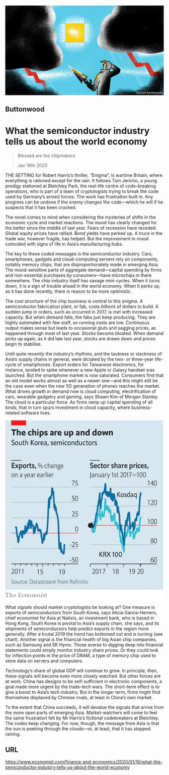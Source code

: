 ![](./images/20200118_FND003_0.jpg)

## Buttonwood

# What the semiconductor industry tells us about the world economy

> Blessed are the chipmakers

> Jan 16th 2020

THE SETTING for Robert Harris’s thriller, “Enigma”, is wartime Britain, where everything is rationed except for the rain. It follows Tom Jericho, a young prodigy stationed at Bletchley Park, the real-life centre of code-breaking operations, who is part of a team of cryptologists trying to break the code used by Germany’s armed forces. The work has frustration built in. Any progress can be undone if the enemy changes the code—which he will if he suspects that it has been cracked.

The novel comes to mind when considering the mysteries of shifts in the economic cycle and market reactions. The mood has clearly changed for the better since the middle of last year. Fears of recession have receded. Global equity prices have rallied. Bond yields have perked up. A truce in the trade war, however fragile, has helped. But the improvement in mood coincided with signs of life in Asia’s manufacturing hubs.

The key to these coded messages is the semiconductor industry. Cars, smartphones, gadgets and cloud-computing servers rely on components, notably memory chips, that are disproportionately made in emerging Asia. The mood-sensitive parts of aggregate demand—capital spending by firms and non-essential purchases by consumers—have microchips in there somewhere. The chip industry itself has savage mini-cycles. When it turns down, it is a sign of trouble ahead in the world economy. When it perks up, as it has done recently, there is reason to be more optimistic.

The cost structure of the chip business is central to this enigma. A semiconductor fabrication plant, or fab, costs billions of dollars to build. A sudden jump in orders, such as occurred in 2017, is met with increased capacity. But when demand falls, the fabs just keep producing. They are highly automated with few staff, so running costs are low. Continuous output makes sense but leads to occasional gluts and sagging prices, as happened through most of last year. Stocks become bloated. When demand picks up again, as it did late last year, stocks are drawn down and prices begin to stabilise.

Until quite recently the industry’s rhythms, and the tautness or slackness of Asia’s supply chains in general, were dictated by the two- or three-year life-cycle of smartphones. Export orders for Taiwanese electronics, for instance, tended to spike whenever a new Apple or Galaxy handset was launched. But the smartphone market is now saturated. Consumers find that an old model works almost as well as a newer one—and this might still be the case even when the new 5G generation of phones reaches the market. What drives growth in demand now is cloud computing, electrification of cars, wearable gadgetry and gaming, says Shawn Kim of Morgan Stanley. The cloud is a particular force. As firms ramp up capital spending of all kinds, that in turn spurs investment in cloud capacity, where business-related software lives.

![](./images/20200118_FNC157.png)

What signals should market cryptologists be looking at? One measure is exports of semiconductors from South Korea, says Alicia Garcia-Herrero, chief economist for Asia at Natixis, an investment bank, who is based in Hong Kong. South Korea is pivotal to Asia’s supply chain, she says, and its shipments of semiconductors help predict exports in the region more generally. After a brutal 2019 the trend has bottomed out and is turning (see chart). Another signal is the financial health of big Asian chip companies, such as Samsung and SK Hynix. Those averse to digging deep into financial statements could simply monitor industry share prices. Or they could look for inflection points in the price of DRAM, a type of memory chip used to store data on servers and computers.

Technology’s share of global GDP will continue to grow. In principle, then, these signals will become even more closely watched. But other forces are at work. China has designs to be self-sufficient in electronic components, a goal made more urgent by the trade-tech wars. The short-term effect is to give a boost to Asia’s tech industry. But in the longer term, firms might find themselves displaced by Chinese rivals, at least in China’s own market.

To the extent that China succeeds, it will devalue the signals that arrive from the more open parts of emerging Asia. Market-watchers will come to feel the same frustration felt by Mr Harris’s fictional codebreakers at Bletchley. The codes keep changing. For now, though, the message from Asia is that the sun is peeking through the clouds—or, at least, that it has stopped raining.

## URL

https://www.economist.com/finance-and-economics/2020/01/16/what-the-semiconductor-industry-tells-us-about-the-world-economy
